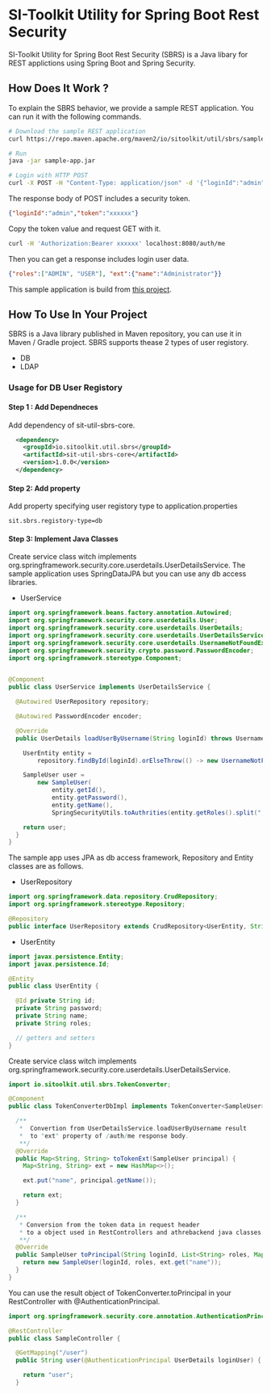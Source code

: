 # SI-Toolkit Utility for Spring Boot Rest Security

SI-Toolkit Utility for Spring Boot Rest Security (SBRS) is a Java libary for REST applictions using Spring Boot and Spring Security.

## How Does It Work ?

To explain the SBRS behavior, we provide a sample REST application.
You can run it with the following commands.

```sh
# Download the sample REST application 
curl https://repo.maven.apache.org/maven2/io/sitoolkit/util/sbrs/sample-app/0.9-SNAPSHOT/sample-app-0.9-SNAPSHOT.jar

# Run
java -jar sample-app.jar

# Login with HTTP POST 
curl -X POST -H "Content-Type: application/json" -d '{"loginId":"admin", "password":"password"}' localhost:8080/auth/login
```

The response body of POST includes a security token.

```json
{"loginId":"admin","token":"xxxxxx"}
```

Copy the token value and request GET with it.

```sh
curl -H 'Authorization:Bearer xxxxxx' localhost:8080/auth/me
```

Then you can get a response includes login user data.

```json
{"roles":["ADMIN", "USER"], "ext":{"name":"Administrator"}}
```

This sample application is build from [this project](sample-app).


## How To Use In Your Project

SBRS is a Java library published in Maven repository, you can use it in Maven / Gradle project. SBRS supports thease 2 types of user registory.

* DB
* LDAP

### Usage for DB User Registory 


#### Step 1 : Add Dependneces

Add dependency of sit-util-sbrs-core.

```xml
  <dependency>
    <groupId>io.sitoolkit.util.sbrs</groupId>
    <artifactId>sit-util-sbrs-core</artifactId>
    <version>1.0.0</version>
  </dependency>
```


#### Step 2: Add property
Add property specifying user registory type to application.properties

```properties
sit.sbrs.registory-type=db
```

#### Step 3: Implement Java Classes

Create service class witch implements org.springframework.security.core.userdetails.UserDetailsService.
The sample application uses SpringDataJPA but you can use any db access libraries. 

* UserService

```java
import org.springframework.beans.factory.annotation.Autowired;
import org.springframework.security.core.userdetails.User;
import org.springframework.security.core.userdetails.UserDetails;
import org.springframework.security.core.userdetails.UserDetailsService;
import org.springframework.security.core.userdetails.UsernameNotFoundException;
import org.springframework.security.crypto.password.PasswordEncoder;
import org.springframework.stereotype.Component;


@Component
public class UserService implements UserDetailsService {

  @Autowired UserRepository repository;

  @Autowired PasswordEncoder encoder;

  @Override
  public UserDetails loadUserByUsername(String loginId) throws UsernameNotFoundException {

    UserEntity entity =
        repository.findById(loginId).orElseThrow(() -> new UsernameNotFoundException("Login Failed"));

    SampleUser user =
        new SampleUser(
            entity.getId(),
            entity.getPassword(),
            entity.getName(),
            SpringSecurityUtils.toAuthrities(entity.getRoles().split(",")));

    return user;
  }
}

```

The sample app uses JPA as db access framework, Repository and Entity classes are as follows.

* UserRepository

```java
import org.springframework.data.repository.CrudRepository;
import org.springframework.stereotype.Repository;

@Repository
public interface UserRepository extends CrudRepository<UserEntity, String> {}
```

* UserEntity

```java
import javax.persistence.Entity;
import javax.persistence.Id;

@Entity
public class UserEntity {

  @Id private String id;
  private String password;
  private String name;
  private String roles;

  // getters and setters
}
```

Create service class witch implements org.springframework.security.core.userdetails.UserDetailsService.



```java
import io.sitoolkit.util.sbrs.TokenConverter;

@Component
public class TokenConverterDbImpl implements TokenConverter<SampleUser> {

  /**
   *  Convertion from UserDetailsService.loadUserByUsername result 
   *  to "ext" property of /auth/me response body. 
   **/
  @Override
  public Map<String, String> toTokenExt(SampleUser principal) {
    Map<String, String> ext = new HashMap<>();

    ext.put("name", principal.getName());

    return ext;
  }

  /**
   * Conversion from the token data in request header
   * to a object used in RestControllers and athrebackend java classes. 
   **/ 
  @Override
  public SampleUser toPrincipal(String loginId, List<String> roles, Map<String, String> ext) {
    return new SampleUser(loginId, roles, ext.get("name"));
  }
}
```

You can use the result object of TokenConverter.toPrincipal in your RestController with @AuthenticationPrincipal.


```java
import org.springframework.security.core.annotation.AuthenticationPrincipal;

@RestController
public class SampleController {

  @GetMapping("/user")
  public String user(@AuthenticationPrincipal UserDetails loginUser) {

    return "user";
  }

```
